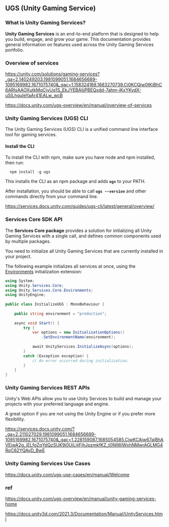 ## UGS (Unity Gaming Service)

### What is Unity Gaming Services?
**Unity Gaming Services** is an end-to-end platform that is designed to help you build, engage, and grow your game. This documentation provides general information on features used across the Unity Gaming Services portfolio.


### Overview of services
https://unity.com/solutions/gaming-services?_ga=2.140249203.1981099051.1684656689-1095169982.1671075740&_gac=1.158324168.1683270739.Cj0KCQjw0tKiBhC6ARIsAAOXutkMqCjyUq1S_EkJYEBAljjPBEQxdd-7ahm-iKxYKydX-uSILhguIeYaAr41EALw_wcB

https://docs.unity.com/ugs-overview/en/manual/overview-of-services


### Unity Gaming Services (UGS) CLI
The Unity Gaming Services (UGS) CLI is a unified command line interface tool for gaming services.

#### Install the CLI
To install the CLI with npm, make sure you have node and npm installed, then run:

```
  npm install -g ugs
```

This installs the CLI as an npm package and adds **`ugs`** to your PATH.

After installation, you should be able to call **`ugs --version`** and other commands directly from your command line.

https://services.docs.unity.com/guides/ugs-cli/latest/general/overview/


### Services Core SDK API
The **Services Core package** provides a solution for initializing all Unity Gaming Services with a single call, and defines common components used by multiple packages.

You need to initialize all Unity Gaming Services that are currently installed in your project.

The following example initializes all services at once, using the [Environments](https://docs.unity.com/ugs-overview/en/manual/ServiceEnvironments) initialization extension:

```cs
using System;
using Unity.Services.Core;
using Unity.Services.Core.Environments;
using UnityEngine;
 
public class InitializeUGS : MonoBehaviour {
    
    public string environment = "production";
 
    async void Start() {
        try {
            var options = new InitializationOptions()
                .SetEnvironmentName(environment);
 
            await UnityServices.InitializeAsync(options);
        }
        catch (Exception exception) {
            // An error occurred during initialization.
        }
    }
}
```

### Unity Gaming Services REST APIs

Unity's Web APIs allow you to use Unity Services to build and manage your projects with your preferred language and engine.

A great option if you are not using the Unity Engine or if you prefer more flexibility.

https://services.docs.unity.com/?_ga=2.211027029.1981099051.1684656689-1095169982.1671075740&_gac=1.228159087.1685054585.CjwKCAjw67ajBhAVEiwA2g_jELfgZqYdQzSUK9i0UiLijiFjhJpzmkfKZ_t0NlWiWxhNMwrAGLMG4RoC62YQAvD_BwE


### Unity Gaming Services Use Cases
https://docs.unity.com/ugs-use-cases/en/manual/Welcome

### ref 
https://docs.unity.com/ugs-overview/en/manual/unity-gaming-services-home

https://docs.unity3d.com/2021.3/Documentation/Manual/UnityServices.html
